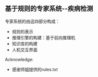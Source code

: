 ## 基于规则的专家系统--疾病检测

专家系统的由这四部分构成：

* 规则的表示
* 推理引擎的构建：基于前向推理机
* 知识库的构建
* 人机交互界面

Acknowledge:
* 感谢师姐提供的rules.txt
